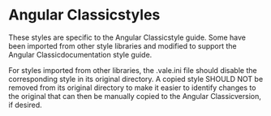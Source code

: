 # Angular Classicstyles

These styles are specific to the Angular Classicstyle guide.
Some have been imported from other style libraries and modified
to support the Angular Classicdocumentation style guide.

For styles imported from other libraries, the .vale.ini file
should disable the corresponding style in its original directory.
A copied style SHOULD NOT be removed from its original directory
to make it easier to identify changes to the original that can
then be manually copied to the Angular Classicversion, if desired.